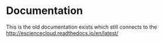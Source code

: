 # Documentation
This is the old documentation exists which still connects to the http://esciencecloud.readthedocs.io/en/latest/
